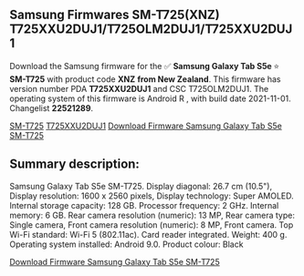 <h2>Samsung Firmwares SM-T725(XNZ) T725XXU2DUJ1/T725OLM2DUJ1/T725XXU2DUJ1</h2>
Download the Samsung firmware for the ✅ <strong>Samsung Galaxy Tab S5e </strong> ⭐ <strong>SM-T725</strong> with product code <strong>XNZ</strong> <strong> from New Zealand</strong>. This firmware has version number PDA <strong>T725XXU2DUJ1</strong> and CSC T725OLM2DUJ1. The operating system of this firmware is Android R , with build date 2021-11-01. Changelist <strong>22521289</strong>.


[SM-T725](https://samfirm.shop/samsung/model/SM-T725)
[T725XXU2DUJ1](https://samfirm.shop/samsung/pda/T725XXU2DUJ1)
[Download Firmware Samsung Galaxy Tab S5e SM-T725](https://samfirm.shop/samsung/firmware/470786)
<h2>Summary description:</h2>
<p>Samsung Galaxy Tab S5e SM-T725. Display diagonal: 26.7 cm (10.5"), Display resolution: 1600 x 2560 pixels, Display technology: Super AMOLED. Internal storage capacity: 128 GB. Processor frequency: 2 GHz. Internal memory: 6 GB. Rear camera resolution (numeric): 13 MP, Rear camera type: Single camera, Front camera resolution (numeric): 8 MP, Front camera. Top Wi-Fi standard: Wi-Fi 5 (802.11ac). Card reader integrated. Weight: 400 g. Operating system installed: Android 9.0. Product colour: Black</p>


[Download Firmware Samsung Galaxy Tab S5e SM-T725](https://samfirm.shop/samsung/firmware/470786)

